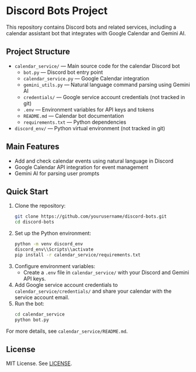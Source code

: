 # Discord Bots Project

This repository contains Discord bots and related services, including a calendar assistant bot that integrates with Google Calendar and Gemini AI.

## Project Structure

- `calendar_service/` — Main source code for the calendar Discord bot
    - `bot.py` — Discord bot entry point
    - `calendar_service.py` — Google Calendar integration
    - `gemini_utils.py` — Natural language command parsing using Gemini AI
    - `credentials/` — Google service account credentials (not tracked in git)
    - `.env` — Environment variables for API keys and tokens
    - `README.md` — Calendar bot documentation
    - `requirements.txt` — Python dependencies
- `discord_env/` — Python virtual environment (not tracked in git)

## Main Features

- Add and check calendar events using natural language in Discord
- Google Calendar API integration for event management
- Gemini AI for parsing user prompts

## Quick Start

1. Clone the repository:
    ```sh
    git clone https://github.com/yourusername/discord-bots.git
    cd discord-bots
    ```
2. Set up the Python environment:
    ```sh
    python -m venv discord_env
    discord_env\\Scripts\\activate
    pip install -r calendar_service/requirements.txt
    ```
3. Configure environment variables:
    - Create a `.env` file in `calendar_service/` with your Discord and Gemini API keys.
4. Add Google service account credentials to `calendar_service/credentials/` and share your calendar with the service account email.
5. Run the bot:
    ```sh
    cd calendar_service
    python bot.py
    ```

For more details, see `calendar_service/README.md`.

## License

MIT License. See [LICENSE](LICENSE).
